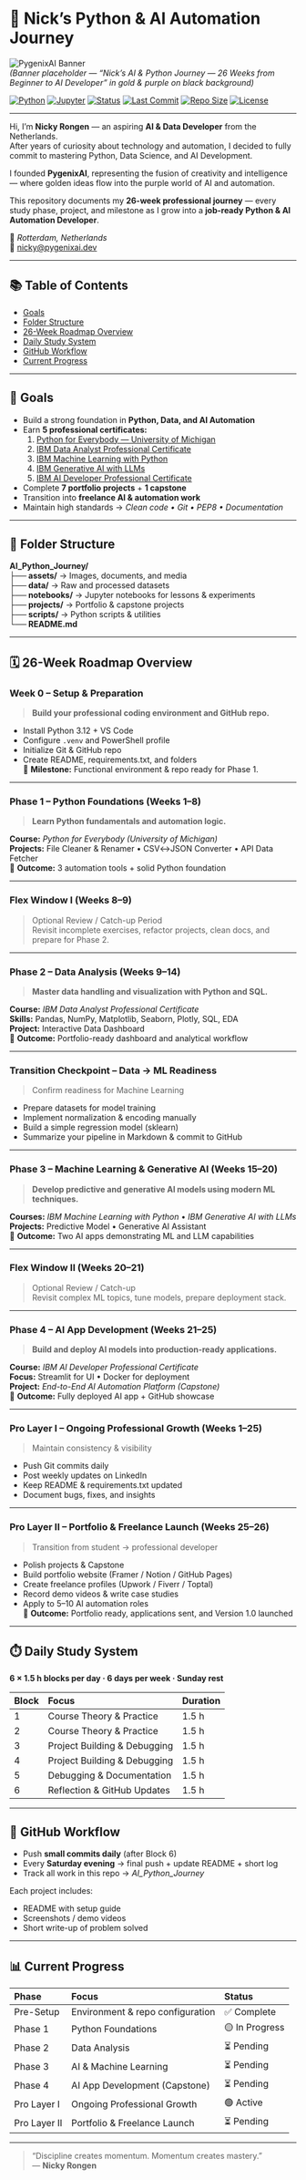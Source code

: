 # 🧠 Nick’s Python & AI Automation Journey  

![PygenixAI Banner](assets/pygenixai_banner.png)  
*(Banner placeholder — “Nick’s AI & Python Journey — 26 Weeks from Beginner to AI Developer” in gold & purple on black background)*

[![Python](https://img.shields.io/badge/Python-3.12-blue)]() 
[![Jupyter](https://img.shields.io/badge/Jupyter-Notebook-orange)]() 
[![Status](https://img.shields.io/badge/Progress-Phase_1_In_Progress-brightgreen)]()
[![Last Commit](https://img.shields.io/github/last-commit/NickyDev92/AI_Python_Journey?color=purple)]()
[![Repo Size](https://img.shields.io/github/repo-size/NickyDev92/AI_Python_Journey?color=gold)]()
[![License](https://img.shields.io/badge/license-MIT-blue)]()

---

Hi, I’m **Nicky Rongen** — an aspiring **AI & Data Developer** from the Netherlands.  
After years of curiosity about technology and automation, I decided to fully commit to mastering Python, Data Science, and AI Development.

I founded **PygenixAI**, representing the fusion of creativity and intelligence — where golden ideas flow into the purple world of AI and automation.

This repository documents my **26-week professional journey** — every study phase, project, and milestone as I grow into a **job-ready Python & AI Automation Developer**.

📍 *Rotterdam, Netherlands*  
📧 [nicky@pygenixai.dev](mailto:nicky@pygenixai.dev)

---

## 📚 Table of Contents
- [Goals](#-goals)
- [Folder Structure](#-folder-structure)
- [26-Week Roadmap Overview](#-26-week-roadmap-overview)
- [Daily Study System](#-daily-study-system)
- [GitHub Workflow](#-github-workflow)
- [Current Progress](#-current-progress)

---

## 🎯 Goals

- Build a strong foundation in **Python, Data, and AI Automation**
- Earn **5 professional certificates:**
  1. [Python for Everybody — University of Michigan](https://www.coursera.org/specializations/python)
  2. [IBM Data Analyst Professional Certificate](https://www.coursera.org/professional-certificates/ibm-data-analyst)
  3. [IBM Machine Learning with Python](https://www.coursera.org/professional-certificates/ibm-machine-learning)
  4. [IBM Generative AI with LLMs](https://www.coursera.org/specializations/generative-ai-engineering-with-llms)
  5. [IBM AI Developer Professional Certificate](https://www.coursera.org/professional-certificates/applied-artifical-intelligence-ibm-watson-ai)
- Complete **7 portfolio projects** + **1 capstone**
- Transition into **freelance AI & automation work**
- Maintain high standards → *Clean code • Git • PEP8 • Documentation*

---

## 📁 Folder Structure

**AI_Python_Journey/**  
**├── assets/** → Images, documents, and media  
**├── data/** → Raw and processed datasets  
**├── notebooks/** → Jupyter notebooks for lessons & experiments  
**├── projects/** → Portfolio & capstone projects  
**├── scripts/** → Python scripts & utilities  
**└── README.md**

---

## 🗓️ 26-Week Roadmap Overview

### **Week 0 – Setup & Preparation**
> **Build your professional coding environment and GitHub repo.**

- Install Python 3.12 + VS Code  
- Configure `.venv` and PowerShell profile  
- Initialize Git & GitHub repo  
- Create README, requirements.txt, and folders  
📍 **Milestone:** Functional environment & repo ready for Phase 1.

---

### **Phase 1 – Python Foundations (Weeks 1–8)**
> **Learn Python fundamentals and automation logic.**

**Course:** *Python for Everybody (University of Michigan)*  
**Projects:** File Cleaner & Renamer • CSV↔JSON Converter • API Data Fetcher  
📍 **Outcome:** 3 automation tools + solid Python foundation

---

### **Flex Window I (Weeks 8–9)**
> Optional Review / Catch-up Period  
Revisit incomplete exercises, refactor projects, clean docs, and prepare for Phase 2.

---

### **Phase 2 – Data Analysis (Weeks 9–14)**
> **Master data handling and visualization with Python and SQL.**

**Course:** *IBM Data Analyst Professional Certificate*  
**Skills:** Pandas, NumPy, Matplotlib, Seaborn, Plotly, SQL, EDA  
**Project:** Interactive Data Dashboard  
📍 **Outcome:** Portfolio-ready dashboard and analytical workflow

---

### **Transition Checkpoint – Data → ML Readiness**
> Confirm readiness for Machine Learning  
- Prepare datasets for model training  
- Implement normalization & encoding manually  
- Build a simple regression model (sklearn)  
- Summarize your pipeline in Markdown & commit to GitHub

---

### **Phase 3 – Machine Learning & Generative AI (Weeks 15–20)**
> **Develop predictive and generative AI models using modern ML techniques.**

**Courses:** *IBM Machine Learning with Python* • *IBM Generative AI with LLMs*  
**Projects:** Predictive Model • Generative AI Assistant  
📍 **Outcome:** Two AI apps demonstrating ML and LLM capabilities

---

### **Flex Window II (Weeks 20–21)**
> Optional Review / Catch-up  
Revisit complex ML topics, tune models, prepare deployment stack.

---

### **Phase 4 – AI App Development (Weeks 21–25)**
> **Build and deploy AI models into production-ready applications.**

**Course:** *IBM AI Developer Professional Certificate*  
**Focus:** Streamlit for UI • Docker for deployment  
**Project:** *End-to-End AI Automation Platform (Capstone)*  
📍 **Outcome:** Fully deployed AI app + GitHub showcase

---

### **Pro Layer I – Ongoing Professional Growth (Weeks 1–25)**
> Maintain consistency & visibility  
- Push Git commits daily  
- Post weekly updates on LinkedIn  
- Keep README & requirements.txt updated  
- Document bugs, fixes, and insights  

---

### **Pro Layer II – Portfolio & Freelance Launch (Weeks 25–26)**
> Transition from student → professional developer  
- Polish projects & Capstone  
- Build portfolio website (Framer / Notion / GitHub Pages)  
- Create freelance profiles (Upwork / Fiverr / Toptal)  
- Record demo videos & write case studies  
- Apply to 5–10 AI automation roles  
📍 **Outcome:** Portfolio ready, applications sent, and Version 1.0 launched

---

## ⏱️ Daily Study System

**6 × 1.5 h blocks per day · 6 days per week · Sunday rest**

| Block | Focus | Duration |
|:--|:--|:--|
| 1 | Course Theory & Practice | 1.5 h |
| 2 | Course Theory & Practice | 1.5 h |
| 3 | Project Building & Debugging | 1.5 h |
| 4 | Project Building & Debugging | 1.5 h |
| 5 | Debugging & Documentation | 1.5 h |
| 6 | Reflection & GitHub Updates | 1.5 h |

---

## 🧩 GitHub Workflow

- Push **small commits daily** (after Block 6)  
- Every **Saturday evening** → final push + update README + short log  
- Track all work in this repo → *AI_Python_Journey*  

Each project includes:  
  - README with setup guide  
  - Screenshots / demo videos  
  - Short write-up of problem solved  

---

## 📊 Current Progress

| Phase | Focus | Status |
|:--|:--|:--|
| Pre-Setup | Environment & repo configuration | ✅ Complete |
| Phase 1 | Python Foundations | 🟡 In Progress |
| Phase 2 | Data Analysis | ⏳ Pending |
| Phase 3 | AI & Machine Learning | ⏳ Pending |
| Phase 4 | AI App Development (Capstone) | ⏳ Pending |
| Pro Layer I | Ongoing Professional Growth | 🟢 Active |
| Pro Layer II | Portfolio & Freelance Launch | ⏳ Pending |

---

> “Discipline creates momentum. Momentum creates mastery.”  
> — **Nicky Rongen**